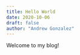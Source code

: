 ```yaml
---
title: Hello World
date: 2020-10-06
draft: false
author: "Andrew Gonzalez"
---
```


Welcome to my blog!

